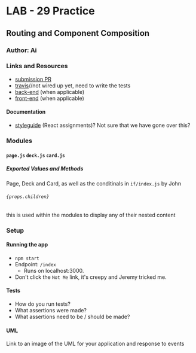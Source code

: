 # LAB - 29 Practice

## Routing and Component Composition

### Author: Ai

### Links and Resources
* [submission PR](https://github.com/401-advanced-javascript-aimurphy/lab-29-practice/pull/1)
* [travis](http://xyz.com)//not wired up yet, need to write the tests
* [back-end](http://xyz.com) (when applicable)
* [front-end](http://xyz.com) (when applicable)

#### Documentation
* [styleguide](http://xyz.com) (React assignments)? Not sure that we have gone over this?

### Modules
#### `page.js` `deck.js`  `card.js`
##### Exported Values and Methods
Page, Deck and Card, as well as the conditinals in `if/index.js` by John

###### `{props.children}`
this is used within the modules to display any of their nested content

### Setup

#### Running the app
* `npm start`
* Endpoint: `/index`
  * Runs on localhost:3000.
* Don't click the `Not Me` link, it's creepy and Jeremy tricked me.
  
#### Tests
* How do you run tests?
* What assertions were made?
* What assertions need to be / should be made?

#### UML
Link to an image of the UML for your application and response to events
